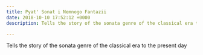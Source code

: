 ```yaml
---
title: Pyat' Sonat i Nemnogo Fantazii
date: 2018-10-10 17:52:12 +0000
description: Tells the story of the sonata genre of the classical era to the present day

---
```

Tells the story of the sonata genre of the classical era to the present day 
